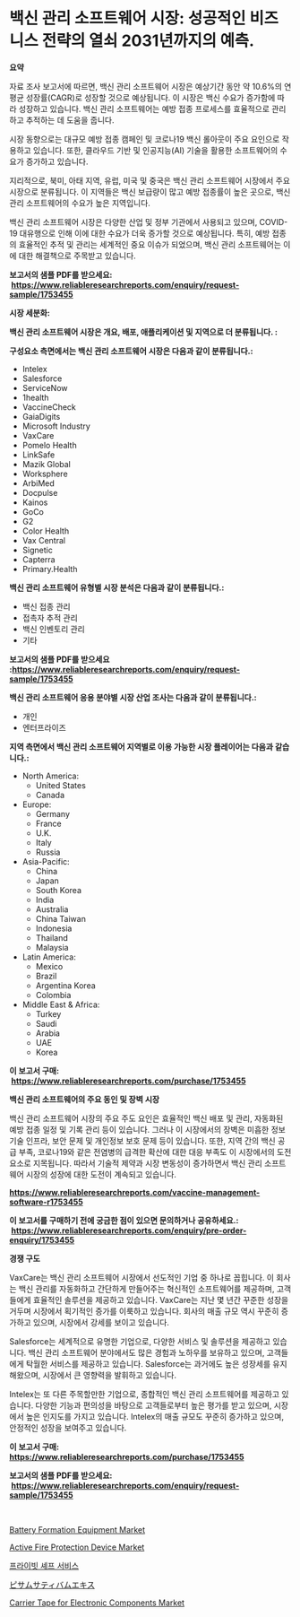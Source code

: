 <p><h1>백신 관리 소프트웨어 시장: 성공적인 비즈니스 전략의 열쇠 2031년까지의 예측.</h1></p><p><strong>요약</strong></p>
<p><p>자료 조사 보고서에 따르면, 백신 관리 소프트웨어 시장은 예상기간 동안 약 10.6%의 연평균 성장률(CAGR)로 성장할 것으로 예상됩니다. 이 시장은 백신 수요가 증가함에 따라 성장하고 있습니다. 백신 관리 소프트웨어는 예방 접종 프로세스를 효율적으로 관리하고 추적하는 데 도움을 줍니다.</p><p>시장 동향으로는 대규모 예방 접종 캠페인 및 코로나19 백신 롤아웃이 주요 요인으로 작용하고 있습니다. 또한, 클라우드 기반 및 인공지능(AI) 기술을 활용한 소프트웨어의 수요가 증가하고 있습니다.</p><p>지리적으로, 북미, 아태 지역, 유럽, 미국 및 중국은 백신 관리 소프트웨어 시장에서 주요 시장으로 분류됩니다. 이 지역들은 백신 보급량이 많고 예방 접종률이 높은 곳으로, 백신 관리 소프트웨어의 수요가 높은 지역입니다.</p><p>백신 관리 소프트웨어 시장은 다양한 산업 및 정부 기관에서 사용되고 있으며, COVID-19 대유행으로 인해 이에 대한 수요가 더욱 증가할 것으로 예상됩니다. 특히, 예방 접종의 효율적인 추적 및 관리는 세계적인 중요 이슈가 되었으며, 백신 관리 소프트웨어는 이에 대한 해결책으로 주목받고 있습니다.</p></p>
<p><strong>보고서의 샘플 PDF를 받으세요: &nbsp;<a href="https://www.reliableresearchreports.com/enquiry/request-sample/1753455">https://www.reliableresearchreports.com/enquiry/request-sample/1753455</a></strong></p>
<p><strong>시장 세분화:</strong></p>
<p><strong> 백신 관리 소프트웨어 시장은 개요, 배포, 애플리케이션 및 지역으로 더 분류됩니다. :</strong></p>
<p><strong>구성요소 측면에서는 백신 관리 소프트웨어 시장은 다음과 같이 분류됩니다.:</strong></p>
<p><ul><li>Intelex</li><li>Salesforce</li><li>ServiceNow</li><li>1health</li><li>VaccineCheck</li><li>GaiaDigits</li><li>Microsoft Industry</li><li>VaxCare</li><li>Pomelo Health</li><li>LinkSafe</li><li>Mazik Global</li><li>Worksphere</li><li>ArbiMed</li><li>Docpulse</li><li>Kainos</li><li>GoCo</li><li>G2</li><li>Color Health</li><li>Vax Central</li><li>Signetic</li><li>Capterra</li><li>Primary.Health</li></ul></p>
<p><strong> 백신 관리 소프트웨어 유형별 시장 분석은 다음과 같이 분류됩니다.:</strong></p>
<p><ul><li>백신 접종 관리</li><li>접촉자 추적 관리</li><li>백신 인벤토리 관리</li><li>기타</li></ul></p>
<p><strong>보고서의 샘플 PDF를 받으세요 :<a href="https://www.reliableresearchreports.com/enquiry/request-sample/1753455">https://www.reliableresearchreports.com/enquiry/request-sample/1753455</a></strong></p>
<p><strong> 백신 관리 소프트웨어 응용 분야별 시장 산업 조사는 다음과 같이 분류됩니다.:</strong></p>
<p><ul><li>개인</li><li>엔터프라이즈</li></ul></p>
<p><strong>지역 측면에서 백신 관리 소프트웨어 지역별로 이용 가능한 시장 플레이어는 다음과 같습니다.:</strong></p>
<p><ul>
    <li>
        North America:
        <ul>
            <li>United States</li>
            <li>Canada</li>
        </ul>
    </li>
    <li>
        Europe:
        <ul>
            <li>Germany</li>
            <li>France</li>
            <li>U.K.</li>
            <li>Italy</li>
            <li>Russia</li>
        </ul>
    </li>
    <li>
        Asia-Pacific:
        <ul>
            <li>China</li>
            <li>Japan</li>
            <li>South Korea</li>
            <li>India</li>
            <li>Australia</li>
            <li>China Taiwan</li>
            <li>Indonesia</li>
            <li>Thailand</li>
            <li>Malaysia</li>
        </ul>
    </li>
    <li>
        Latin America:
        <ul>
            <li>Mexico</li>
            <li>Brazil</li>
            <li>Argentina Korea</li>
            <li>Colombia</li>
        </ul>
    </li>
    <li>
        Middle East & Africa:
        <ul>
            <li>Turkey</li>
            <li>Saudi</li>
            <li>Arabia</li>
            <li>UAE</li>
            <li>Korea</li>
        </ul>
    </li>
    </ul></p>
<p><strong>이 보고서 구매: &nbsp;<a href="https://www.reliableresearchreports.com/purchase/1753455">https://www.reliableresearchreports.com/purchase/1753455</a></strong></p>
<p><strong>백신 관리 소프트웨어의 주요 동인 및 장벽 시장</strong></p>
<p><p>백신 관리 소프트웨어 시장의 주요 주도 요인은 효율적인 백신 배포 및 관리, 자동화된 예방 접종 일정 및 기록 관리 등이 있습니다. 그러나 이 시장에서의 장벽은 미흡한 정보 기술 인프라, 보안 문제 및 개인정보 보호 문제 등이 있습니다. 또한, 지역 간의 백신 공급 부족, 코로나19와 같은 전염병의 급격한 확산에 대한 대응 부족도 이 시장에서의 도전 요소로 지목됩니다. 따라서 기술적 제약과 시장 변동성이 증가하면서 백신 관리 소프트웨어 시장의 성장에 대한 도전이 계속되고 있습니다.</p></p>
<p><strong><a href="https://www.reliableresearchreports.com/vaccine-management-software-r1753455">https://www.reliableresearchreports.com/vaccine-management-software-r1753455</a></strong></p>
<p><strong>이 보고서를 구매하기 전에 궁금한 점이 있으면 문의하거나 공유하세요.: &nbsp;<a href="https://www.reliableresearchreports.com/enquiry/pre-order-enquiry/1753455">https://www.reliableresearchreports.com/enquiry/pre-order-enquiry/1753455</a></strong></p>
<p><strong>경쟁 구도</strong></p>
<p><p>VaxCare는 백신 관리 소프트웨어 시장에서 선도적인 기업 중 하나로 꼽힙니다. 이 회사는 백신 관리를 자동화하고 간단하게 만들어주는 혁신적인 소프트웨어를 제공하며, 고객들에게 효율적인 솔루션을 제공하고 있습니다. VaxCare는 지난 몇 년간 꾸준한 성장을 거두며 시장에서 획기적인 증가를 이룩하고 있습니다. 회사의 매출 규모 역시 꾸준히 증가하고 있으며, 시장에서 강세를 보이고 있습니다.</p><p>Salesforce는 세계적으로 유명한 기업으로, 다양한 서비스 및 솔루션을 제공하고 있습니다. 백신 관리 소프트웨어 분야에서도 많은 경험과 노하우를 보유하고 있으며, 고객들에게 탁월한 서비스를 제공하고 있습니다. Salesforce는 과거에도 높은 성장세를 유지해왔으며, 시장에서 큰 영향력을 발휘하고 있습니다.</p><p>Intelex는 또 다른 주목할만한 기업으로, 종합적인 백신 관리 소프트웨어를 제공하고 있습니다. 다양한 기능과 편의성을 바탕으로 고객들로부터 높은 평가를 받고 있으며, 시장에서 높은 인지도를 가지고 있습니다. Intelex의 매출 규모도 꾸준히 증가하고 있으며, 안정적인 성장을 보여주고 있습니다.</p></p>
<p><strong>이 보고서 구매: &nbsp; <a href="https://www.reliableresearchreports.com/purchase/1753455">https://www.reliableresearchreports.com/purchase/1753455</a></strong></p>
<p><strong>보고서의 샘플 PDF를 받으세요: &nbsp;<a href="https://www.reliableresearchreports.com/enquiry/request-sample/1753455">https://www.reliableresearchreports.com/enquiry/request-sample/1753455</a></strong><strong></strong></p>
<p>&nbsp;</p>
<p><p><a href="https://github.com/luckyshygirl/Market-Research-Report-List-4/blob/main/battery-formation-equipment-market.md">Battery Formation Equipment Market</a></p><p><a href="https://github.com/markusgodoy/Market-Research-Report-List-2/blob/main/active-fire-protection-device-market.md">Active Fire Protection Device Market</a></p><p><a href="https://github.com/KellyLyncyh543964/Market-Research-Report-List-1/blob/main/286542625610.md">프라이빗 셰프 서비스</a></p><p><a href="https://github.com/mohamedbakry57/Market-Research-Report-List-3/blob/main/262543228250.md">ピサムサティバムエキス</a></p><p><a href="https://cute-banjo-8ca.notion.site/Carrier-Tape-for-Electronic-Components-Market-Competitive-Analysis-Market-Trends-and-Forecast-to-2-5aa9d687257c4d37b102e7f1876e50a8">Carrier Tape for Electronic Components Market</a></p></p>